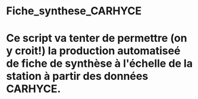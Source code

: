 # Fiche_synthese_CARHYCE
# Ce script va tenter de permettre (on y croit!) la production automatiseé de fiche de synthèse à l'échelle de la station à partir des données CARHYCE.